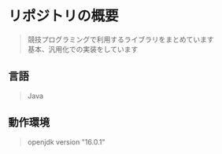 # リポジトリの概要
> 競技プログラミングで利用するライブラリをまとめています<br>
> 基本、汎用化での実装をしています

## 言語
> Java

## 動作環境
> openjdk version "16.0.1"

